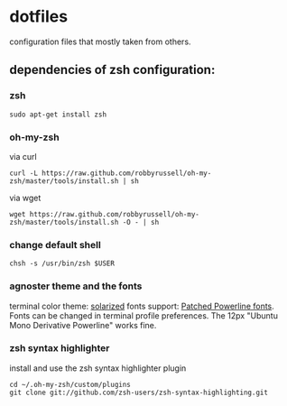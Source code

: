 # dotfiles
configuration files that mostly taken from others.

## dependencies of zsh configuration:

### zsh

```
sudo apt-get install zsh
```

### oh-my-zsh 

via curl

```
curl -L https://raw.github.com/robbyrussell/oh-my-zsh/master/tools/install.sh | sh
```
via wget

```
wget https://raw.github.com/robbyrussell/oh-my-zsh/master/tools/install.sh -O - | sh
```

### change default shell

```
chsh -s /usr/bin/zsh $USER
```

### agnoster theme and the fonts
terminal color theme: [solarized](https://github.com/altercation/solarized)
fonts support: [Patched Powerline fonts](https://github.com/powerline/fonts). 
Fonts can be changed in terminal profile preferences. The 12px "Ubuntu Mono Derivative Powerline" works fine.

### zsh syntax highlighter
install and use the zsh syntax highlighter plugin
```
cd ~/.oh-my-zsh/custom/plugins
git clone git://github.com/zsh-users/zsh-syntax-highlighting.git
```
